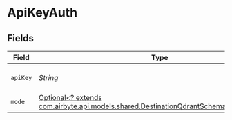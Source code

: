 # ApiKeyAuth


## Fields

| Field                                                                                                                                                 | Type                                                                                                                                                  | Required                                                                                                                                              | Description                                                                                                                                           |
| ----------------------------------------------------------------------------------------------------------------------------------------------------- | ----------------------------------------------------------------------------------------------------------------------------------------------------- | ----------------------------------------------------------------------------------------------------------------------------------------------------- | ----------------------------------------------------------------------------------------------------------------------------------------------------- |
| `apiKey`                                                                                                                                              | *String*                                                                                                                                              | :heavy_check_mark:                                                                                                                                    | API Key for the Qdrant instance                                                                                                                       |
| `mode`                                                                                                                                                | [Optional<? extends com.airbyte.api.models.shared.DestinationQdrantSchemasIndexingMode>](../../models/shared/DestinationQdrantSchemasIndexingMode.md) | :heavy_minus_sign:                                                                                                                                    | N/A                                                                                                                                                   |
